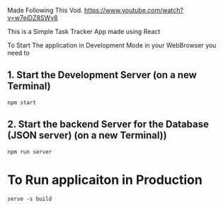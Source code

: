 Made Following This Vod.
https://www.youtube.com/watch?v=w7ejDZ8SWv8


This is a  Simple Task Tracker App made using React

To Start The application in Development Mode in your WebBrowser you need to 
## 1. Start the Development Server (on a new Terminal)
```
npm start
```

## 2. Start the backend Server for the Database (JSON server) (on a new Terminal))
```
npm run server
```
    
# To Run applicaiton in Production
```
serve -s build
```
